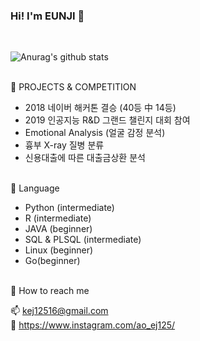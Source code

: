 ### Hi! I'm EUNJI  👋

<a href="https://sourcerer.io/kejdev"><img src="https://img.shields.io/badge/HTML-262%20commits-palevioletred.svg" alt=""></a>
<a href="https://sourcerer.io/kejdev"><img src="https://img.shields.io/badge/CSS-188%20commits-skyblue.svg" alt=""></a>
<a href="https://sourcerer.io/kejdev"><img src="https://img.shields.io/badge/Python-57%20commits-blue.svg" alt=""></a>
<a href="https://sourcerer.io/kejdev"><img src="https://img.shields.io/badge/R-5%20commits-yellow.svg" alt=""></a>
<a href="https://sourcerer.io/kejdev"><img src="https://img.shields.io/badge/JavaScript-188%20commits-green.svg" alt=""></a>
<a href="https://sourcerer.io/kejdev"><img src="https://img.shields.io/badge/Java-16%20commits-orange.svg" alt=""></a>

![Anurag's github stats](https://github-readme-stats.vercel.app/api?username=KEJdev&show_icons=true&theme=tokyonight)

<br>
🌱 PROJECTS & COMPETITION</p>


- 2018 네이버 해커톤 결승 (40등 中 14등)
- 2019 인공지능 R&D 그랜드 챌린지 대회 참여
- Emotional Analysis (얼굴 감정 분석)
- 흉부 X-ray 질병 분류
- 신용대출에 따른 대출금상환 분석

<br>
🌱 Language</p>

* Python (intermediate)
* R (intermediate)
* JAVA (beginner)
* SQL & PLSQL (intermediate)
* Linux (beginner)
* Go(beginner)

<br>
🌱 How to reach me

📫 <a href="mailto:kej12516@gmail.com">   kej12516@gmail.com  </a>   <br>
💬 <a href="https://www.instagram.com/ao_ej125/">  https://www.instagram.com/ao_ej125/ </a>   <br>

